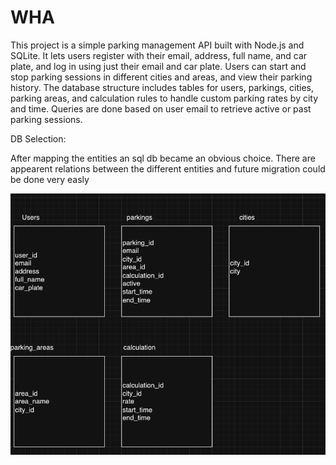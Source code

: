 # WHA

This project is a simple parking management API built with Node.js and SQLite. It lets users register with their email, address, full name, and car plate, and log in using just their email and car plate. Users can start and stop parking sessions in different cities and areas, and view their parking history. The database structure includes tables for users, parkings, cities, parking areas, and calculation rules to handle custom parking rates by city and time. Queries are done based on user email to retrieve active or past parking sessions.

DB Selection:

After mapping the entities an sql db became an obvious choice.
There are appearent relations between the different entities and future migration could be done very easly

![Tables](image.png)
